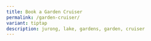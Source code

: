 ```yaml
---
title: Book a Garden Cruiser
permalink: /garden-cruiser/
variant: tiptap
description: jurong, lake, gardens, garden, cruiser
---
```

<p></p>
